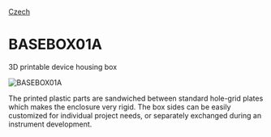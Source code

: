 
[Czech](./README.cs.md)
<!--- module --->
# BASEBOX01A
<!--- Emodule --->

<!--- subtitle --->3D printable device housing box<!--- Esubtitle --->

![BASEBOX01A](/doc/img/BASEBOX01A_QRcode.png)

<!--- description --->The printed plastic parts are sandwiched between standard hole-grid plates which makes the enclosure very rigid. The box sides can be easily customized for individual project needs, or separately exchanged during an instrument development.<!--- Edescription --->
            